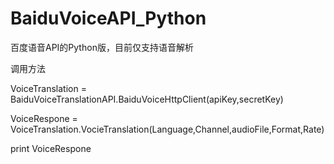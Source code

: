# BaiduVoiceAPI_Python
百度语音API的Python版，目前仅支持语音解析

调用方法

VoiceTranslation =  BaiduVoiceTranslationAPI.BaiduVoiceHttpClient(apiKey,secretKey)

VoiceRespone = VoiceTranslation.VocieTranslation(Language,Channel,audioFile,Format,Rate)

print VoiceRespone
